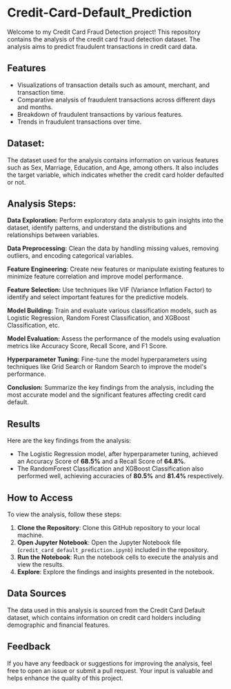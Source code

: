 # Credit-Card-Default_Prediction

Welcome to my Credit Card Fraud Detection project! This repository contains the analysis of the credit card fraud detection dataset. The analysis aims to predict fraudulent transactions in credit card data.

## Features

- Visualizations of transaction details such as amount, merchant, and transaction time.
- Comparative analysis of fraudulent transactions across different days and months.
- Breakdown of fraudulent transactions by various features.
- Trends in fraudulent transactions over time.

## Dataset:
The dataset used for the analysis contains information on various features such as Sex, Marriage, Education, and Age, among others. It also includes the target variable, which indicates whether the credit card holder defaulted or not.

## Analysis Steps:

**Data Exploration:** Perform exploratory data analysis to gain insights into the dataset, identify patterns, and understand the distributions and relationships between variables.

**Data Preprocessing:** Clean the data by handling missing values, removing outliers, and encoding categorical variables.

**Feature Engineering**: Create new features or manipulate existing features to minimize feature correlation and improve model performance.

**Feature Selection:** Use techniques like VIF (Variance Inflation Factor) to identify and select important features for the predictive models.

**Model Building:** Train and evaluate various classification models, such as Logistic Regression, Random Forest Classification, and XGBoost Classification, etc.

**Model Evaluation:** Assess the performance of the models using evaluation metrics like Accuracy Score, Recall Score, and F1 Score.

**Hyperparameter Tuning:** Fine-tune the model hyperparameters using techniques like Grid Search or Random Search to improve the model's performance.

**Conclusion:** Summarize the key findings from the analysis, including the most accurate model and the significant features affecting credit card default.

## Results

Here are the key findings from the analysis:

- The Logistic Regression model, after hyperparameter tuning, achieved an Accuracy Score of **68.5%** and a Recall Score of **64.8%**.
- The RandomForest Classification and XGBoost Classification also performed well, achieving accuracies of **80.5%** and **81.4%** respectively.

## How to Access

To view the analysis, follow these steps:

1. **Clone the Repository**: Clone this GitHub repository to your local machine.
2. **Open Jupyter Notebook**: Open the Jupyter Notebook file (`credit_card_default_prediction.ipynb`) included in the repository.
3. **Run the Notebook**: Run the notebook cells to execute the analysis and view the results.
4. **Explore**: Explore the findings and insights presented in the notebook.

## Data Sources

The data used in this analysis is sourced from the Credit Card Default dataset, which contains information on credit card holders including demographic and financial features.

## Feedback

If you have any feedback or suggestions for improving the analysis, feel free to open an issue or submit a pull request. Your input is valuable and helps enhance the quality of this project.
